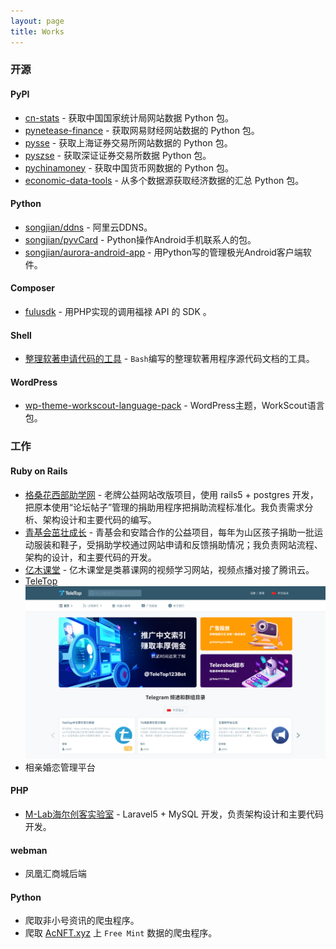 ```yaml
---
layout: page
title: Works
---
```

### 开源

#### PyPI

* [cn-stats](https://pypi.org/project/cn-stats/) - 获取中国国家统计局网站数据 Python 包。
* [pynetease-finance](https://pypi.org/project/pynetease-finance/) - 获取网易财经网站数据的 Python 包。
* [pysse](https://github.com/songjian/pysse) - 获取上海证券交易所网站数据的 Python 包。
* [pyszse](https://github.com/songjian/pyszse) - 获取深证证券交易所数据 Python 包。
* [pychinamoney](https://github.com/songjian/pychinamoney) - 获取中国货币网数据的 Python 包。
* [economic-data-tools](https://pypi.org/project/economic-data-tools/) - 从多个数据源获取经济数据的汇总 Python 包。

#### Python

* [songjian/ddns](https://github.com/songjian/ddns) - 阿里云DDNS。
* [songjian/pyvCard](https://github.com/songjian/pyvCard) - Python操作Android手机联系人的包。
* [songjian/aurora-android-app](https://github.com/songjian/aurora-android-app) - 用Python写的管理极光Android客户端软件。

#### Composer

* [fulusdk](https://github.com/songjian/fulusdk) - 用PHP实现的调用福禄 API 的 SDK 。

#### Shell

* [整理软著申请代码的工具](https://github.com/songjian/rz-tools) - `Bash`编写的整理软著用程序源代码文档的工具。

#### WordPress

* [wp-theme-workscout-language-pack](https://github.com/songjian/wp-theme-workscout-language-pack) - WordPress主题，WorkScout语言包。

### 工作

#### Ruby on Rails

* [格桑花西部助学网](http://www.gesanghua.org/) - 老牌公益网站改版项目，使用 rails5 + postgres 开发，把原本使用“论坛帖子”管理的捐助用程序把捐助流程标准化。我负责需求分析、架构设计和主要代码的编写。
* [青基会茁壮成长](http://zzcz.wikiflyer.cn/) - 青基会和安踏合作的公益项目，每年为山区孩子捐助一批运动服装和鞋子，受捐助学校通过网站申请和反馈捐助情况；我负责网站流程、架构的设计，和主要代码的开发。
* [亿木课堂](http://www.ymooc.com.cn/) - 亿木课堂是类慕课网的视频学习网站，视频点播对接了腾讯云。
* [TeleTop](https://teletop.org/)
![TeleTop](/assets/cases/teletop.jpg)
* 相亲婚恋管理平台

#### PHP

* [M-Lab海尔创客实验室](http://lab.haier.com/) - Laravel5 + MySQL 开发，负责架构设计和主要代码开发。

#### webman

* 凤凰汇商城后端

#### Python

* 爬取非小号资讯的爬虫程序。
* 爬取 [AcNFT.xyz](https://acnft.xyz/) 上 `Free Mint` 数据的爬虫程序。